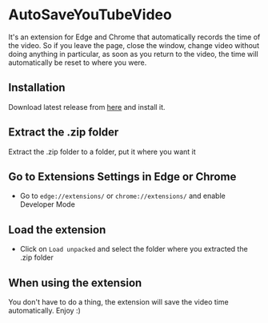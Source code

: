 # AutoSaveYouTubeVideo

It's an extension for Edge and Chrome that automatically records the time of the video. So if you leave the page, close the window, change video without doing anything in particular, as soon as you return to the video, the time will automatically be reset to where you were.

## Installation

Download latest release from [here](https://github.com/Soraclee/AutoSaveYouTubeVideo/releases/latest) and install it.

## Extract the .zip folder

Extract the .zip folder to a folder, put it where you want it

## Go to Extensions Settings in Edge or Chrome

- Go to `edge://extensions/` or `chrome://extensions/` and enable Developer Mode

## Load the extension

- Click on `Load unpacked` and select the folder where you extracted the .zip folder

## When using the extension

You don't have to do a thing, the extension will save the video time automatically. Enjoy :)
